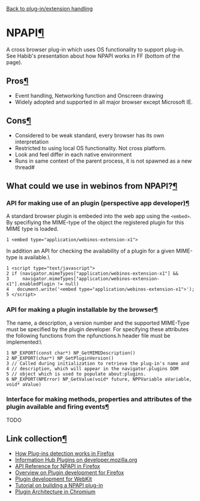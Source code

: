 [Back to plug-in/extension
handling](%20Back%20to%20plug-in/extension%20handling.html)

NPAPI[¶](#NPAPI)
================

A cross browser plug-in which uses OS functionality to support plug-in.\
See Habib's presentation about how NPAPI works in FF (bottom of the
page).

Pros[¶](#Pros)
--------------

-   Event handling, Networking function and Onscreen drawing
-   Widely adopted and supported in all major browser except Microsoft
    IE.

Cons[¶](#Cons)
--------------

-   Considered to be weak standard, every browser has its own
    interpretation
-   Restricted to using local OS functionality. Not cross platform.
-   Look and feel differ in each native environment
-   Runs in same context of the parent process, it is not spawned as a
    new thread\#

What could we use in webinos from NPAPI?[¶](#What-could-we-use-in-webinos-from-NPAPI)
-------------------------------------------------------------------------------------

### API for making use of an plugin (perspective app developer)[¶](#API-for-making-use-of-an-plugin-perspective-app-developer)

A standard browser plugin is embeded into the web app using the
`<embed>`. By specifiying the MIME-type of the object the registered
plugin for this MIME type is loaded.

    1 <embed type="application/webinos-extension-x1">

In addition an API for checking the availability of a plugin for a given
MIME-type is available.\

    1 <script type="text/javascript">
    2 if (navigator.mimeTypes["application/webinos-extension-x1"] &&
    3     navigator.mimeTypes["application/webinos-extension-x1"].enabledPlugin != null)
    4   document.write('<embed type="application/webinos-extension-x1">');
    5 </script>

### API for making a plugin installable by the browser[¶](#API-for-making-a-plugin-installable-by-the-browser)

The name, a description, a version number and the supported MIME-Type
must be specified by the plugin developer. For specifying these
attributes the following functions from the npfunctions.h header file
must be implemented:\

    1 NP_EXPORT(const char*) NP_GetMIMEDescription()
    2 NP_EXPORT(char*) NP_GetPluginVersion()
    3 // Called during initialization to retrieve the plug-in's name and
    4 // description, which will appear in the navigator.plugins DOM
    5 // object which is used to populate about:plugins.
    6 NP_EXPORT(NPError) NP_GetValue(void* future, NPPVariable aVariable, void* aValue)
     

### Interface for making methods, properties and attributes of the plugin available and firing events[¶](#Interface-for-making-methods-properties-and-attributes-of-the-plugin-available-and-firing-events)

TODO

Link collection[¶](#Link-collection)
------------------------------------

-   [How Plug-ins detection works in
    Firefox](https://wiki.mozilla.org/Plugins:PluginDirectory/HowPluginDetectionWorks)
-   [Information Hub Plugins on
    developer.mozilla.org](https://developer.mozilla.org/en/Plugins)
-   [API Reference for NPAPI in
    Firefox](https://developer.mozilla.org/en/Gecko_Plugin_API_Reference)
-   [Overview on Plugin development for
    Firefox](https://developer.mozilla.org/en/Gecko_Plugin_API_Reference/Plug-in_Development_Overview#Building_Plug-ins)
-   [Plugin development for
    WebKit](http://developer.apple.com/library/mac/#documentation/InternetWeb/Conceptual/WebKit_PluginProgTopic/WebKit_PluginProgTopic.pdf)
-   [Tutorial on building a NPAPI
    plug-in](http://colonelpanic.net/2009/03/building-a-firefox-plugin-part-one/)
-   [Plugin Architecture in
    Chromium](https://sites.google.com/a/chromium.org/dev/developers/design-documents/plugin-architecture)


